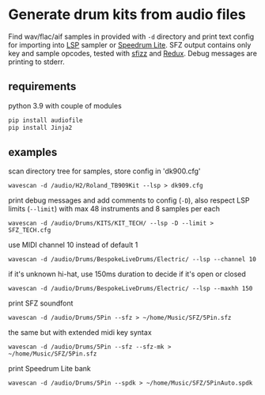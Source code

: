 # Generate drum kits from audio files

Find wav/flac/aif samples in provided with `-d` directory and print text config for importing into [LSP](https://lsp-plug.in/) sampler or [Speedrum Lite](https://www.apisoniclabs.com/freeware.html#speedrum-lite). SFZ output contains only key and sample opcodes, tested with [sfizz](https://sfz.tools/sfizz/) and [Redux](https://www.renoise.com/products/redux). Debug messages are printing to stderr.

## requirements

python 3.9 with couple of modules

```bash
pip install audiofile
pip install Jinja2
```

## examples

scan directory tree for samples, store config in 'dk900.cfg'

`wavescan -d /audio/H2/Roland_TB909Kit --lsp > dk909.cfg`

print debug messages and add comments to config  (`-D`), also respect LSP limits (`--limit`) with max 48 instruments and 8 samples per each

`wavescan -d /audio/Drums/KITS/KIT_TECH/ --lsp -D --limit > SFZ_TECH.cfg`

use MIDI channel 10 instead of default 1

`wavescan -d /audio/Drums/BespokeLiveDrums/Electric/ --lsp --channel 10`

if it's unknown hi-hat, use 150ms duration to decide if it's open or closed

`wavescan -d /audio/Drums/BespokeLiveDrums/Electric/ --lsp --maxhh 150`

print SFZ soundfont

`wavescan -d /audio/Drums/5Pin --sfz > ~/home/Music/SFZ/5Pin.sfz`

the same but with extended midi key syntax

`wavescan -d /audio/Drums/5Pin --sfz --sfz-mk > ~/home/Music/SFZ/5Pin.sfz`

print Speedrum Lite bank

`wavescan -d /audio/Drums/5Pin --spdk > ~/home/Music/SFZ/5PinAuto.spdk`
